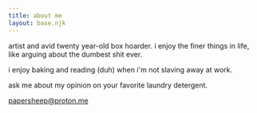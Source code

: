 ```yaml
---
title: about me
layout: base.njk
---
```


artist and avid twenty year-old box hoarder. i enjoy the finer things in life, like arguing about the dumbest shit ever.

i enjoy baking and reading (duh) when i'm not slaving away at work.

ask me about my opinion on your favorite laundry detergent.

[papersheep@proton.me](mailto:papersheep@proton.me)